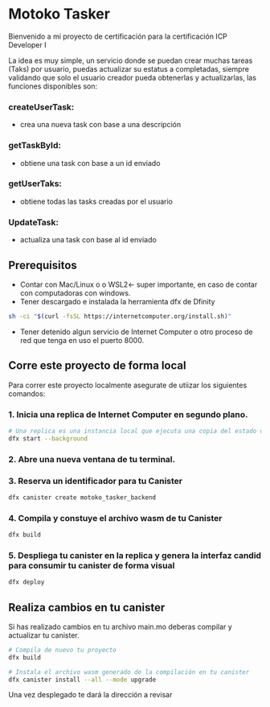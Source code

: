 # Motoko Tasker

Bienvenido a mi proyecto de certificación para la certificación ICP Developer I 

La idea es muy simple, un servicio donde se puedan crear muchas tareas (Taks) por usuario, puedas actualizar su estatus a completadas, siempre validando que solo el usuario creador pueda obtenerlas y actualizarlas, las funciones disponibles son:

### createUserTask: 
- crea una nueva task con base a una descripción
### getTaskById: 
- obtiene una task con base a un id enviado
### getUserTaks: 
- obtiene todas las tasks creadas por el usuario
### UpdateTask: 
- actualiza una task con base al id enviado

## Prerequisitos

- Contar con Mac/Linux o o WSL2<- super importante, en caso de contar con computadoras con windows.
- Tener descargado e instalada la herramienta dfx de Dfinity

```bash
sh -ci "$(curl -fsSL https://internetcomputer.org/install.sh)"
```

- Tener detenido algun servicio de Internet Computer o otro proceso de red que tenga en uso el puerto 8000.

## Corre este proyecto de forma local

Para correr este proyecto localmente asegurate de utiizar los siguientes comandos:

### 1. Inicia una replica de Internet Computer en segundo plano.

```bash
# Una replica es una instancia local que ejecuta una copia del estado del canister
dfx start --background
```

### 2. Abre una nueva ventana de tu terminal.

### 3. Reserva un identificador para tu Canister

```bash
dfx canister create motoko_tasker_backend
```

### 4. Compila y constuye el archivo wasm de tu Canister

```bash
dfx build
```

### 5. Despliega tu canister en la replica y genera la interfaz candid para consumir tu canister de forma visual

```bash
dfx deploy
```

## Realiza cambios en tu canister

Si has realizado cambios en tu archivo main.mo deberas compilar y actualizar tu canister.

```bash
# Compila de nuevo tu proyecto
dfx build

# Instala el archivo wasm generado de la compilación en tu canister
dfx canister install --all --mode upgrade

```

Una vez desplegado te dará la dirección a revisar
